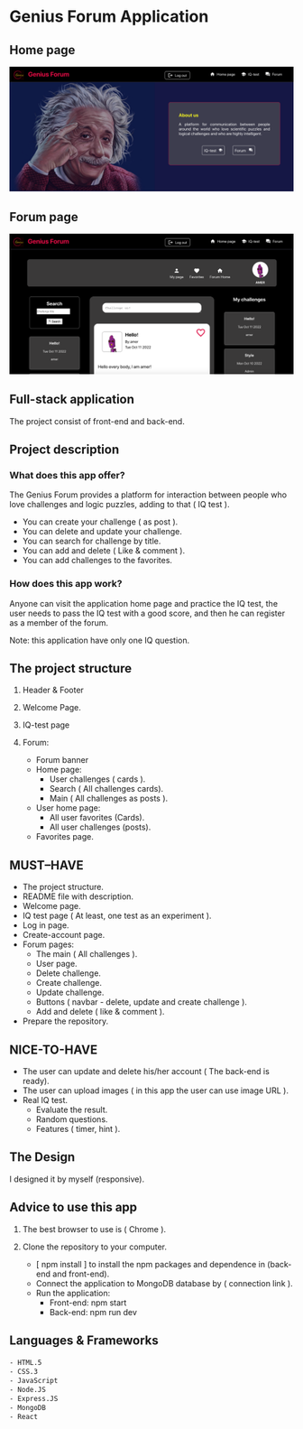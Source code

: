 # Genius Forum Application

## Home page

![Home page](/front-end/src/assets/home-page.png)

## Forum page

![Forum page](/front-end/src/assets/forum-page.png)

## Full-stack application

The project consist of front-end and back-end.

## Project description

### What does this app offer?

The Genius Forum provides a platform for interaction between people who love challenges and logic puzzles, adding to that ( IQ test ).

- You can create your challenge ( as post ).
- You can delete and update your challenge.
- You can search for challenge by title.
- You can add and delete ( Like & comment ).
- You can add challenges to the favorites.

### How does this app work?

Anyone can visit the application home page and practice the IQ test, the user needs to pass the IQ test with a good score, and then he can register as a member of the forum.

Note: this application have only one IQ question.

## The project structure

1. Header & Footer

2. Welcome Page.

3. IQ-test page

4. Forum:
   - Forum banner
   - Home page:
     - User challenges ( cards ).
     - Search ( All challenges cards).
     - Main ( All challenges as posts ).
   - User home page:
     - All user favorites (Cards).
     - All user challenges (posts).
   - Favorites page.

## MUST–HAVE

- The project structure.
- README file with description.
- Welcome page.
- IQ test page ( At least, one test as an experiment ).
- Log in page.
- Create-account page.
- Forum pages:
  - The main ( All challenges ).
  - User page.
  - Delete challenge.
  - Create challenge.
  - Update challenge.
  - Buttons ( navbar - delete, update and create challenge ).
  - Add and delete ( like & comment ).
- Prepare the repository.

## NICE-TO-HAVE

- The user can update and delete his/her account ( The back-end is ready).
- The user can upload images ( in this app the user can use image URL ).
- Real IQ test.
  - Evaluate the result.
  - Random questions.
  - Features ( timer, hint ).

## The Design

I designed it by myself (responsive).

## Advice to use this app

1. The best browser to use is ( Chrome ).
2. Clone the repository to your computer.

   - [ npm install ] to install the npm packages and dependence in (back-end and front-end).
   - Connect the application to MongoDB database by ( connection link ).
   - Run the application:
     - Front-end: npm start
     - Back-end: npm run dev

## Languages & Frameworks

    - HTML.5
    - CSS.3
    - JavaScript
    - Node.JS
    - Express.JS
    - MongoDB
    - React
